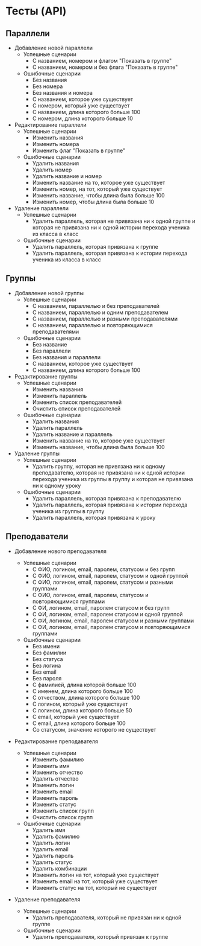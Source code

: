 # Тесты (API)

## Параллели

- Добавление новой параллели
    - Успешные сценарии
        - С названием, номером и флагом "Показать в группе"
        - С названием, номером и без флага "Показать в группе"
    - Ошибочные сценарии
        - Без названия
        - Без номера
        - Без названия и номера
        - С названием, которое уже существует
        - С номером, который уже существует
        - С названием, длина которого больше 100
        - С номером, длина которого больше 10
- Редактирование параллели
    - Успешные сценарии
        - Изменить названия
        - Изменить номера
        - Изменить флаг "Показать в группе"
    - Ошибочные сценарии
        - Удалить названия
        - Удалить номер
        - Удалить название и номер
        - Изменить название на то, которое уже существует
        - Изменить номер, на тот, который уже существует
        - Изменить название, чтобы длина была больше 100
        - Изменить номер, чтобы длина была больше 10
- Удаление параллели
    - Успешные сценарии
        - Удалить параллель, которая не привязана ни к одной группе и которая не привязана ни к одной истории перехода ученика из класса в класс
    - Ошибочные сценарии
        - Удалить параллель, которая привязана к группе
        - Удалить параллель, которая привязана к истории перехода ученика из класса в класс

## Группы

- Добавление новой группы
    - Успешные сценарии
        - С названием, параллелью и без преподавателей
        - С названием, параллелью и одним преподавателем
        - С названием, параллелью и разными преподавателями
        - С названием, параллелью и повторяющимися преподавателями
    - Ошибочные сценарии
        - Без название
        - Без параллели
        - Без названия и параллели
        - С названием, которое уже существует
        - С названием, длина которого больше 100
- Редактирование группы
    - Успешные сценарии
        - Изменить названия
        - Изменить параллель
        - Изменить список преподавателей
        - Очистить список преподавателей
    - Ошибочные сценарии
        - Удалить названия
        - Удалить параллель
        - Удалить название и параллель
        - Изменить название на то, которое уже существует
        - Изменить название, чтобы длина была больше 100
- Удаление группы
    - Успешные сценарии
        - Удалить группу, которая не привязана ни к одному преподавателю, которая не привязана ни к одной истории перехода ученика из группы в группу и которая не привязана ни к одному уроку
    - Ошибочные сценарии
        - Удалить параллель, которая привязана к преподавателю
        - Удалить параллель, которая привязана к истории перехода ученика из группы в группу
        - Удалить параллель, которая привязана к уроку


## Преподаватели

- Добавление нового преподавателя
    - Успешные сценарии
        - С ФИО, логином, email, паролем, статусом и без групп
        - С ФИО, логином, email, паролем, статусом и одной группой
        - С ФИО, логином, email, паролем, статусом и разными группами
        - С ФИО, логином, email, паролем, статусом и повторяющимися группами
        - С ФИ, логином, email, паролем статусом и без групп
        - С ФИ, логином, email, паролем статусом и одной группой
        - С ФИ, логином, email, паролем статусом и разными группами
        - С ФИ, логином, email, паролем статусом и повторяющимися группами
    - Ошибочные сценарии
        - Без имени
        - Без фамилии
        - Без статуса
        - Без логина
        - Без email
        - Без пароля
        - С фамилией, длина которой больше 100
        - С именем, длина которого больше 100
        - С отчеством, длина которого больше 100
        - С логином, который уже существует
        - С логином, длина которого больше 50
        - С email, который уже существует
        - С email, длина которого больше 100
        - Со статусом, значение которого не существует

- Редактирование преподавателя
    - Успешные сценарии
        - Изменить фамилию
        - Изменить имя
        - Изменить отчество
        - Удалить отчество
        - Изменить логин
        - Изменить email
        - Изменить пароль
        - Изменить статус
        - Изменить список групп
        - Очистить список групп
    - Ошибочные сценарии
        - Удалить имя
        - Удалить фамилию
        - Удалить логин
        - Удалить email
        - Удалить пароль
        - Удалить статус
        - Удалить комбинации
        - Изменить логин на тот, который уже существует
        - Изменить email на тот, который уже существует
        - Изменить статус на тот, который не существует
- Удаление преподавателя
    - Успешные сценарии
        - Удалить преподавателя, который не привязан ни к одной группе
    - Ошибочные сценарии
        - Удалить преподавателя, который привязан к группе
